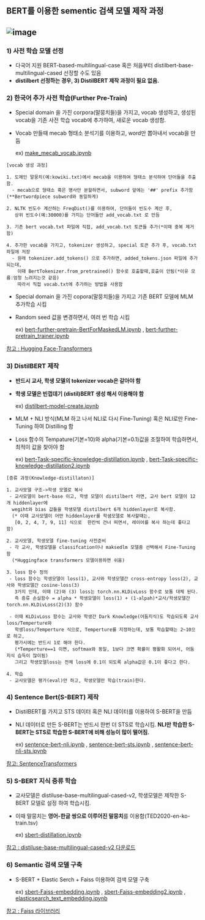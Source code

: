 ## BERT를 이용한 sementic 검색 모델 제작 과정 

## ![image](https://user-images.githubusercontent.com/93692701/162662467-3c579d60-5dc3-4670-a649-71b1bc11edc3.png)



### 1) 사전 학습 모델 선정
- 다국어 지원 BERT-based-multilingual-case 혹은 처음부터 distilbert-base-multilingual-cased 선정할 수도 있음
- **distilbert 선정하는 경우, 3) DistilBERT 제작 과정이 필요 없음.**

### 2) 한국어 추가 사전 학습(Further Pre-Train) 
- Special domain 을 가진 corpora(말뭉치들)을 가지고, vocab 생성하고, 생성된 vocab을 기존 사전 학습 vocab에 추가하여, 새로운 vocab 생성함.
- Vocab 만들때 mecab 형태소 분석기를 이용하고, word만 뽑아내서 vocab을 만듬 

  ex) [make_mecab_vocab.ipynb](https://github.com/kobongsoo/BERT/blob/master/tokenizer_sample/make_mecab_vocab.ipynb)

```
[vocab 생성 과정]

1. 도메인 말뭉치(예:kowiki.txt)에서 mecab을 이용하여 형태소 분석하여 단어들을 추출함.
  - mecab으로 형태소 혹은 명사만 분할하면서, subword 앞에는 '##' prefix 추가함(**Bertwordpiece subword와 동일하게)

2. NLTK 빈도수 계산하는 FreqDist()를 이용하여, 단어들이 빈도수 계산 후,
   상위 빈도수(예:30000)를 가지는 단어들만 add_vocab.txt 로 만듬

3. 기존 bert vocab.txt 파일에 직접, add_vocab.txt 토큰들 추가(*이때 중복 제거함)

4. 추가한 vocab을 가지고, tokenizer 생성하고, special 토큰 추가 후, vocab.txt 파일에 저장
  - 원래 tokenizer.add_tokens() 으로 추가하면, added_tokens.json 파일에 추가되는데, 
    이때 BertTokenizer.from_pretrained() 함수로 호출할때,호출이 안됨(*이유 모름:엄청 느려지는것 같음)
    따라서 직접 vocab.txt에 추가하는 방법을 사용함
```

- Special domain 을 가진 copora(말뭉치들)을 가지고 기존 BERT 모델에 MLM 추가학습 시킴
- Random seed 값을 변경하면서, 여러 번 학습 시킴

  ex) [bert-further-pretrain-BertForMaskedLM.ipynb](https://github.com/kobongsoo/BERT/blob/master/bert/bert-further-pretrain-BertForMaskedLM.ipynb)
  , [bert-further-pretrain_trainer.ipynb](https://github.com/kobongsoo/BERT/blob/master/bert/bert-further-pretrain_trainer.ipynb)

[참고 : Hugging Face-Transformers](https://huggingface.co/docs/transformers/index)

### 3) DistilBERT 제작
- **반드시 교사, 학생 모델의 tokenizer vocab은 같아야 함**
- **학생 모델은 빈껍데기 (distil)BERT 생성 해서 이용해야 함**

  ex) [distilbert-model-create.ipynb](https://github.com/kobongsoo/BERT/blob/master/distilbert/distilbert-model-create.ipynb)

- MLM + NLI 방식(MLM 하고 나서 NLI로 다시 Fine-Tuning) 혹은 NLI로만  Fine-Tuning 하여 Distilling  함
- Loss 함수의 Tempature(기본=10)와 alpha(기본=0.1)값을 조절하여 학습하면서, 최적이 값을 찾아야 함

  ex) [bert-Task-specific-knowledge-distillation.ipynb](https://github.com/kobongsoo/BERT/blob/master/distilbert/distillation/bert-Task-specific-knowledge-distillation.ipynb)
  , [bert-Task-specific-knowledge-distillation2.ipynb](https://github.com/kobongsoo/BERT/blob/master/distilbert/distillation/bert-Task-specific-knowledge_distillation2.ipynb)
```
[증류 과정(Knowledge-distillaton)]

1. 교사모델 구조->학생 모델로 복사
 - 교사모델이 bert-base 이고, 학생 모델이 distilbert 라면, 교사 bert 모델이 12개 hiddenlayer에
  wegiht와 bias 값들을 학생모델 distilbert 6개 hiddenlayer로 복사함.
  (* 이때 교사모델이 어떤 hiddenlayer를 학샘모델로 복사할때는,
   [0, 2, 4, 7, 9, 11] 식으로  한칸씩 건너 띄면서, 레이어를 복사 하는데 좋다고 함)

2. 교사모델, 학생모델 fine-tuning 사전준비
 - 각 교사, 학생모델을 classifcation이나 maksedlm 모델중 선택해서 Fine-Tuning 함
  (*Huggingface transformers 모델이용하면 쉬움)

3. loss 함수 정의
 - loss 함수는 학생모델이 loss(1), 교사와 학생모델간 cross-entropy loss(2), 교사와 학생모델간 cosine-loss(3) 
   3가지 인데, 이때 (2)와 (3) loss는 torch.nn.KLDivLoss 함수로 보통 대체 된다.
   즉 증류 손실함수 = alpha * 학생모델이 loss(1) + (1-alpah)*교사/학생모델간 torch.nn.KLDivLoss(2)(3) 함수

 - 이때 KLDivLoss 함수는 교사와 학생간 Dark Knowledge(어둠지식)도 학습되도록 교사loss/Temperture와
   학생loss/Temperture 식으로, Temperture를 지정하는데, 보통 학습할때는 2~10으로 하고, 
   평가시에는 반드시 1로 해야 한다.
   (*Temperture==1 이면, softmax와 동일, 1보다 크면 확률이 평활화 되어서, 어둠 지식 습득이 많이됨)
   그리고 학생모델loss는 전체 loss에 0.1이 되도록 alpha값은 0.1이 좋다고 한다.

4. 학습
 - 교사모델은 평가(eval)만 하고, 학생모델만 학습(train)한다.
```

### 4) Sentence Bert(S-BERT) 제작
- DistilBERT를 가지고 STS 데이터 혹은 NLI 데이터를 이용하여 S-BERT을 만듬
- NLI 데이터로 만든  S-BERT는 반드시 한번 더 STS로 학습시킴. **NLI만 학습한 S-BERT는 STS로 학습한 S-BERT에 비해 성능이 많이 떨어짐.**

  ex) [sentence-bert-nli.ipynb](https://github.com/kobongsoo/BERT/blob/master/sbert/sentence-bert-nli.ipynb)
    , [sentence-bert-sts.ipynb](https://github.com/kobongsoo/BERT/blob/master/sbert/sentece-bert-sts.ipynb)
    , [sentence-bert-nli-sts.ipynb](https://github.com/kobongsoo/BERT/blob/master/sbert/sentence-bert-nli-sts.ipynb)

[참고: SentenceTransformers](https://www.sbert.net/)
  
### 5) S-BERT 지식 증류 학습
- 교사모델은 distiluse-base-multilingual-cased-v2, 학생모델은 제작한 S-BERT 모델로 설정 하여 학습시킴.
- 이때 말뭉치는 **영어-한글 쌍으로 이루어진 말뭉치**를 이용함(TED2020-en-ko-train.tsv)

  ex) [sbert-distillation.ipynb](https://github.com/kobongsoo/BERT/blob/master/sbert/sbert-distillaton.ipynb)

[참고 : distiluse-base-multilingual-cased-v2 다운로드](https://huggingface.co/sentence-transformers/distiluse-base-multilingual-cased-v2)

### 6) Semantic 검색 모델 구축
- S-BERT + Elastic Serch  + Faiss 이용하여 검색  모델 구축

  ex) [sbert-Faiss-embedding.ipynb](https://github.com/kobongsoo/BERT/blob/master/embedding_sample/faiss/sbert-Faiss-embedding.ipynb)
     , [sbert-Faiss-embedding2.ipynb](https://github.com/kobongsoo/BERT/blob/master/embedding_sample/faiss/sbert-Faiss-embedding2.ipynb)
    , [elasticsearch_text_embedding.ipynb](https://github.com/kobongsoo/BERT/blob/master/embedding_sample/elasticsearch_text_embedding.ipynb)
    
[참고 : Faiss 라이브러리](https://github.com/facebookresearch/faiss)
